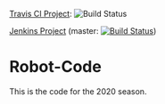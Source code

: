 [Travis CI Project](https://travis-ci.com/Team2550/Robot-Code/branches): ![Build Status](https://travis-ci.com/Team2550/Robot-Code.svg?branch=testbed)

[Jenkins Project](https://computerthings.net/jenkins/job/Robot-Code/) (master: [![Build Status](https://computerthings.net/jenkins/buildStatus/icon?job=Robot-Code/master)](https://computerthings.net/jenkins/job/Robot-Code/job/master/))

# Robot-Code
This is the code for the 2020 season.

